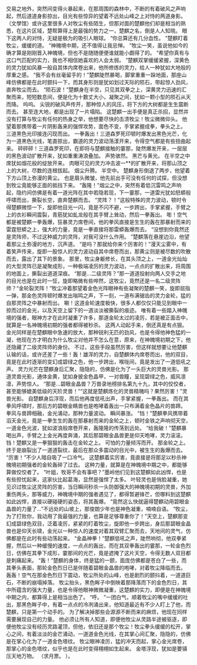 交易之地外，突然间变得火暴起来，在那周围的森林中，不断的有着破风之声响起，然后道道身影掠出，目光有些惊异的望着不远处山峰之上对恃的两道身影。
（文學馆）或许这里很多人对牧尘有些陌生，但那对面的楚麒他们却是相当的熟悉，在这片区域，楚帮算得上是最强的势力之一，楚麒之名，倒是人人知晓。
眼下这两人的对恃，无疑是极为的吸引人眼球。
“你总算还有几分血性。
”楚麒盯着牧尘，缓缓的道。
“神魄境中期，还不值得让我忌惮。
”牧尘一笑，虽说他如今的确才算是刚刚晋入神魄境，但也不是随随便便谁就能小觑得了的。
“希望你真有与这口气匹配的实力，我也不相信她喜欢的人会太弱。
”楚麒双掌缓缓紧握，深黄色的灵力犹如风暴一般自其体内席卷出来，他所修炼的灵力，给人一种犹如大地般的厚重之感。
“我不会有丝毫留手的！”楚麒陡然暴喝，脚掌重重一跺地面，那座山峰仿佛都是在此时颤抖一下，而其身形则是犹如划过天际的陨石，带起惊人劲风，直奔牧尘而去。
“陨石波！”楚麒身在半空，只见其双拳之上，深黄灵力迅速的汇聚而来，短短数息间，便是化为十数丈大小，凝聚之间，犹如一颗小型的陨石从天而降。
呜呜。
尖锐的破风声传开，那种惊人的风压，将下方的大树都是生生震断而去。
甚至连大地，都是出现了一片塌陷。
这楚麒一出手便是真正杀招，显然并没有打算与牧尘有任何的热身之举，他想要尽快的击溃牧尘！牧尘微微仰头。
他望着那携带着一片阴影轰来的强悍攻势，面色不变，手掌紧握成拳，拳头之上。
三道黑色光印接连闪现而出。
一拳轰出！三道森罗死印顿时爆发出黑色光芒，化为一道黑色光线，笔直掠出，霸道的灵力波动荡漾开来，令得空气都是有些扭曲起来。
砰砰砰！三道森罗死印，在即将与楚麒接触的霎那，陡然爆发开来，一层层的黑色波动扩散开来，犹如重重涛浪叠加。
声势骇然。
黑芒与黄光。
在半空之中席犹如烟花般的绽放开来。
肉眼可见的灵力冲击波一**的扩散开来，将那山顶之上的大树，尽数的连根拔起。
烟尘升腾。
半空中。
楚麒身形倒退了两步，他望着下方山顶上弥漫的黄尘。
也是眉头微皱，他先前出手可没有任何的试探，但没想到牧尘竟能够正面的抵挡下来。
“轰隆！”烟尘之中，突然有着低沉雷鸣之声响起，隐约间仿佛是有着一道光阵在其中若隐若现，下一霎那，一道雷光犹如怒蟒般呼啸而出，撕裂长空，直奔楚麒而去。
“灵阵？！”这般特殊的灵力波动，顿时令得楚麒微惊一下，旋即他目光一闪，竟是不闪不避，一步跨出，手掌紧握，手臂之上的衣衫瞬间震裂，青筋犹如虬龙般在其手臂上耸动，然后一拳轰出。
嘭！空气都是被楚麒一拳轰爆，狂暴灵力席卷间，他的拳风直接是生生的轰在那暴射而来的雷霆怒蟒之上，强大的力量，竟是一拳直接将那雷蟒轰爆而去。
“没想到你竟然还是灵阵师，不过这种威力的灵阵，对我可没什么作用。
”楚麒落在悬崖边沿，他望着那尘土弥漫的地方，沉声道。
“是吗？那就给你来个厉害的！”漫天尘雾中，有着笑声传来，旋即一股惊人的灵力波动自其中席卷而出，那黄尘则是被尽数的吹散而去，露出了其下的景象。
那里，牧尘身躯修长，在其头顶之上，一道金光灿灿的大型灵阵已是凝聚成形，一种极端凌厉的灵力波动，一点点的扩散出来，将周围的地面上，撕裂出道道深痕。
“那是...二级灵阵？”那一道道投射向两人交手之地的目光也是在此时一怔，旋即略微有些哗然，这牧尘，竟然还是一名二级灵阵师？“金轮裂灵阵！”牧尘冲着那望着金色光阵眼神有些凝聚的楚麒一笑，旋即屈指一弹，那金色灵阵顿时爆发出嗡鸣之声，下一刻，一道布满锯齿的灵力金轮，猛的自那灵阵之中暴射而出。
唰！这道金轮速度极快，很多人都仅仅只能见到眼中一掠而过的金光，以及天空上留下的一道淡淡被撕裂的痕迹。
唯有着一些踏入神魄境的强者，眼神方才在此时凝重了许多，那道金轮太过的凌厉，若是被正面击中，就算是一名神魄境初期的强者都得被秒杀。
这两人动起手来，倒还真是有点狠。
金光同样是在楚麒眼中急速的放大，那种锐利无匹的劲风，也是令得他神色猛的一凝，他现在方才明白为什么牧尘对他并不怎么在意，原来，在神魄境初期之下，他还隐藏了二级灵阵师的身份。
不过，这些手段虽然厉害，但这样就想要让他楚麒认输的话，或许还差了一些！轰！雄浑的灵力，自楚麒体内席卷而出，他的双目，竟是在此时逐渐的变幻成碧绿之色，他一步跨出，喉咙间，竟是发出了一道低吼之声。
灵力光芒在楚麒身后汇聚，隐隐的，仿佛是化为了一头巨大的灵兽光影。
那道灵兽光影，通体金黄，犹如身披金色晶甲，一对兽瞳，呈现碧绿之色，威风凛凛，声势惊人。
“那是...碧眼金晶兽？万兽录地榜排名第九十九，其中的佼佼者，甚至能够媲美低级的天阶灵兽！”“这就是楚麒炼化的灵兽精魄吗？果然厉害！”灵兽光影。
自楚麒身后浮现，而后他再度低吼出声，手掌紧握，一拳轰出。
而在其拳风呼啸时，那后方的碧眼金睛兽也是咆哮着轰出一只布满着金色晶片的兽蹄。
拳风与兽蹄相融，金光涌动，那种力量波动。
瞬间暴涨。
“铛！”楚麒拳风携带着滔天金光，竟是一拳生生的轰在那暴射而来的金轮之上，顿时金铁之声响彻天空，一道金色光波，犹如波浪般席卷开来，轰隆隆的传荡到远处。
“给我破！”楚麒暴喝出声，手臂之上金光再度奔涌，其后那碧眼金晶兽更是仰天咆哮，灵力滚滚。
铛！楚麒又是一拳狠狠的轰击在金轮之上。
可怕的力量倾泻而开。
那金轮之上。
终于是崩裂出了一道道裂纹，最后在那众多震动的目光中，被生生的轰爆而去。
“厉害！”不少人暗自吸了一口冷气。
这楚麒着实厉害，竟直接是将那足以秒杀神魄境初期强者的金轮轰碎了过去。
这种力量，就算是在神魄境中期之中，都能够算做佼佼者了。
“叶姐，牧哥不会有事吧？”墨岭他们见到这楚麒如此凶悍，也是有些担忧起来，这家伙比起葛海，显然是强悍了太多。
叶轻灵也是俏脸凝重，她见识过牧尘这灵阵的厉害，当日瞬间秒杀一头防御强大的神魄境初期的灵兽，外加重伤两头，那等威力，神魄境中期的强者遇见了，都得暂避锋芒，但哪料到这楚麒如此凶悍，直接以硬碰硬的姿态，将其轰爆。
“竟然这么快就逼得楚麒动用碧眼金晶兽的力量了...”不远处的山坡上，那俊朗少年也是神色凝重，喃喃自语。
“牧尘，为了打败你，我动用了我最强的力量，也算是足够尊重你了！”天空上，楚麒那变幻成碧绿色双目，泛着凌厉，紧紧的盯着牧尘，旋即他一步跨出，身后那碧眼金晶兽也是仰天长啸，金光以一种惊人的速度对着其双臂汇聚而去，天地间的灵气，仿佛都是在此时有些动荡起来。
“金晶神拳！”楚麒低吼之声，陡然响彻，他双拳紧握，然后以一种缓慢的速度，一点点的轰出，而在其双拳轰出的霎那，一轮金色烈日，仿佛在其拳下成形，霎那间的光芒，竟是遮掩了这片天空，令得无数人双目都是刺痛起来。
“轰！”楚麒的身体，终是猛的一颤，面庞仿佛都是苍白了一些，而其拳头表面，那轮金色烈日已是伴随着碧眼金晶兽的咆哮，对着牧尘降临而去。
轰轰！空气在那金色烈日下震动，牧尘所处的山峰，也是剧烈的颤抖着，一道道巨石，不断的崩塌掉落。
牧尘抬头，黑色眸子中倒映着那降落而下的金色烈日，其中所蕴含的强大力量，也是令得他眼神微微凝重，这楚麒的实力，即便是在神魄境中期之内，都算得上是相当出色了。
“呼。
”一团白气，顺着牧尘的嘴中缓缓的吐出，那黑色眸子中，有着一点点的冷冽涌出来，他知道最近有不少人盯上了他，而楚麒，只是第一个动手的。
为了解决掉那些会源源不断而来的麻烦，他现在同样需要展现自己的力量。
他必须让所有人知道，即便他牧尘从灵路半途被驱逐，即便他牧尘没有经历灵路灌顶，但他，依旧还是那个牧尘！牧尘拳头缓缓的松开，掌心之间，有着淡淡的金芒涌动，一道道金色光线，在其掌心间汇聚，隐隐的，仿佛是在掌心化为了一道金色塔纹。
牧尘眼神凌厉，猛的冲天而起，掌心金光席卷，那掌心的金色塔纹，似乎也是在此时变得栩栩如生起来。
金塔浮现，犹如是要镇压天地万物。
（求月票。
）。
